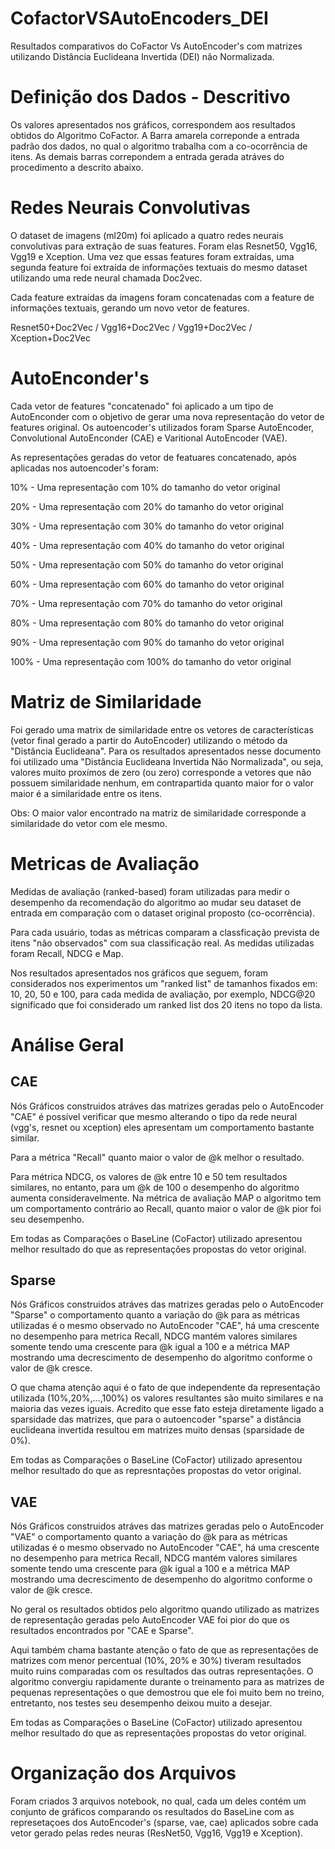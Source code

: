 # CofactorVSAutoEncoders_DEI
Resultados comparativos do CoFactor Vs AutoEncoder's com matrizes utilizando Distância Euclideana Invertida (DEI) não Normalizada.

# Definição dos Dados - Descritivo
Os valores apresentados nos gráficos, correspondem aos resultados obtidos do Algoritmo CoFactor. A Barra amarela correponde a entrada padrão dos dados, no qual o algoritmo trabalha com a co-ocorrência de itens. As demais barras correpondem a entrada gerada atráves do procedimento a descrito abaixo.

# Redes Neurais Convolutivas
O dataset de imagens (ml20m) foi aplicado a quatro redes neurais convolutivas para extração de suas features. Foram elas Resnet50, Vgg16, Vgg19 e Xception. Uma vez que essas features foram extraídas, uma segunda feature foi extraída de informações textuais do mesmo dataset utilizando uma rede neural chamada Doc2vec.

Cada feature extraídas da imagens foram concatenadas com a feature de informações textuais, gerando um novo vetor de features.

Resnet50+Doc2Vec / Vgg16+Doc2Vec / Vgg19+Doc2Vec / Xception+Doc2Vec

# AutoEnconder's
Cada vetor de features "concatenado" foi aplicado a um tipo de AutoEnconder com o objetivo de gerar uma nova representação do vetor de features original. Os autoencoder's utilizados foram Sparse AutoEncoder, Convolutional AutoEnconder (CAE) e Varitional AutoEncoder (VAE).

As representações geradas do vetor de featuares concatenado, após aplicadas nos autoencoder's foram:

10% - Uma representação com 10% do tamanho do vetor original

20% - Uma representação com 20% do tamanho do vetor original

30% - Uma representação com 30% do tamanho do vetor original

40% - Uma representação com 40% do tamanho do vetor original

50% - Uma representação com 50% do tamanho do vetor original

60% - Uma representação com 60% do tamanho do vetor original

70% - Uma representação com 70% do tamanho do vetor original

80% - Uma representação com 80% do tamanho do vetor original

90% - Uma representação com 90% do tamanho do vetor original

100% - Uma representação com 100% do tamanho do vetor original

# Matriz de Similaridade

Foi gerado uma matrix de similaridade entre os vetores de características (vetor final gerado a partir do AutoEncoder) utilizando o método da "Distância Euclideana". Para os resultados apresentados nesse documento foi utilizado uma "Distância Euclideana Invertida Não Normalizada", ou seja, valores muito proxímos de zero (ou zero) corresponde a vetores que não possuem similaridade nenhum, em contrapartida quanto maior for o valor maior é a similaridade entre os itens.

Obs: O maior valor encontrado na matriz de similaridade corresponde a similaridade do vetor com ele mesmo.

# Metricas de Avaliação
Medidas de avaliação (ranked-based) foram utilizadas para medir o desempenho da recomendação do algoritmo ao mudar seu dataset de entrada em comparação com o dataset original proposto (co-ocorrência).

Para cada usuário, todas as métricas comparam a classficação prevista de itens "não observados" com sua classificação real. As medidas utilizadas foram Recall, NDCG e Map.

Nos resultados apresentados nos gráficos que seguem, foram considerados nos experimentos um "ranked list" de tamanhos fixados em: 10, 20, 50 e 100, para cada medida de avaliação, por exemplo, NDCG@20 significado que foi considerado um ranked list dos 20 itens no topo da lista.

# Análise Geral

## CAE
Nós Gráficos construidos atráves das matrizes geradas pelo o AutoEncoder "CAE" é possível verificar que mesmo alterando o tipo da rede neural (vgg's, resnet ou xception) eles apresentam um comportamento bastante similar.

Para a métrica "Recall" quanto maior o valor de @k melhor o resultado.

Para métrica NDCG, os valores de @k entre 10 e 50 tem resultados similares, no entanto, para um @k de 100 o desempenho do algoritmo aumenta consideravelmente. Na métrica de avaliação MAP o algoritmo tem um comportamento contrário ao Recall, quanto maior o valor de @k pior foi seu desempenho.


Em todas as Comparações o BaseLine (CoFactor) utilizado apresentou melhor resultado do que as representações propostas do vetor original.

## Sparse
Nós Gráficos construidos atráves das matrizes geradas pelo o AutoEncoder "Sparse" o comportamento quanto a variação do @k para as métricas utilizadas é o mesmo observado no AutoEncoder "CAE", há uma crescente no desempenho para metrica Recall, NDCG mantém valores similares somente tendo uma crescente para @k igual a 100 e a métrica MAP mostrando uma decrescimento de desempenho do algoritmo conforme o valor de @k cresce.

O que chama atenção aqui é o fato de que independente da representação utilizada (10%,20%,...,100%) os valores resultantes são muito similares e na maioria das vezes iguais. Acredito que esse fato esteja diretamente ligado a sparsidade das matrizes, que para o autoencoder "sparse" a distância euclideana invertida resultou em matrizes muito densas (sparsidade de 0%).


Em todas as Comparações o BaseLine (CoFactor) utilizado apresentou melhor resultado do que as represntações propostas do vetor original.

## VAE
Nós Gráficos construidos atráves das matrizes geradas pelo o AutoEncoder "VAE" o comportamento quanto a variação do @k para as métricas utilizadas é o mesmo observado no AutoEncoder "CAE", há uma crescente no desempenho para metrica Recall, NDCG mantém valores similares somente tendo uma crescente para @k igual a 100 e a métrica MAP mostrando uma decrescimento de desempenho do algoritmo conforme o valor de @k cresce.

No geral os resultados obtidos pelo algoritmo quando utilizado as matrizes de representação geradas pelo AutoEncoder VAE foi pior do que os resultados encontrados por "CAE e Sparse".

Aqui também chama bastante atenção o fato de que as representações de matrizes com menor percentual (10%, 20% e 30%) tiveram resultados muito ruins comparadas com os resultados das outras representações. O algoritmo convergiu rapidamente durante o treinamento para as matrizes de pequenas representações o que demostrou que ele foi muito bem no treino, entretanto, nos testes seu desempenho deixou muito a desejar.


Em todas as Comparações o BaseLine (CoFactor) utilizado apresentou melhor resultado do que as representações propostas do vetor original.

# Organização dos Arquivos
Foram criados 3 arquivos notebook, no qual, cada um deles contém um conjunto de gráficos comparando os resultados do BaseLine com as represetaçoes dos AutoEncoder's (sparse, vae, cae) aplicados sobre cada vetor gerado pelas redes neuras (ResNet50, Vgg16, Vgg19 e Xception).
